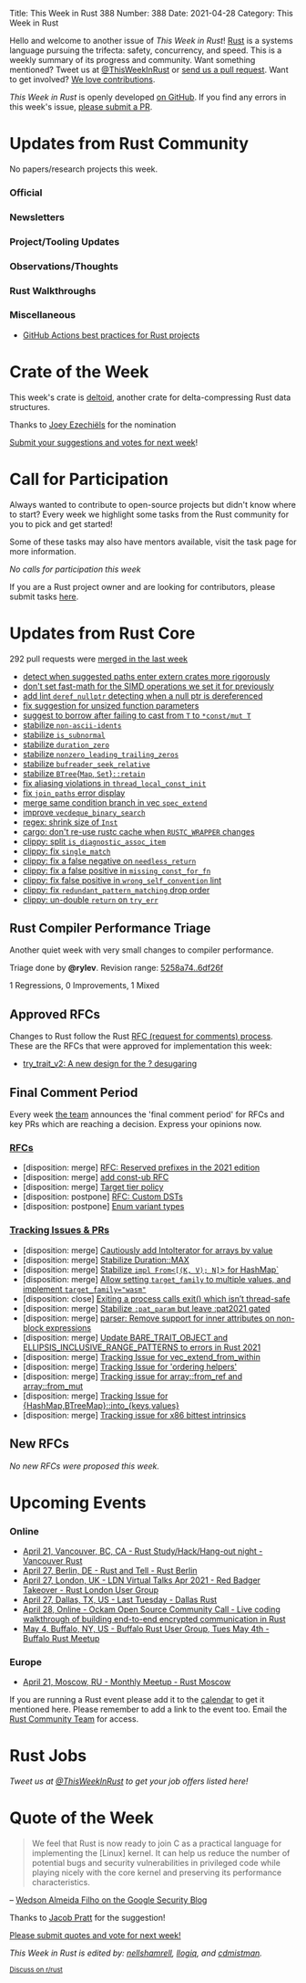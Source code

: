 Title: This Week in Rust 388
Number: 388
Date: 2021-04-28
Category: This Week in Rust

Hello and welcome to another issue of *This Week in Rust*!
[Rust](http://rust-lang.org) is a systems language pursuing the trifecta: safety, concurrency, and speed.
This is a weekly summary of its progress and community.
Want something mentioned? Tweet us at [@ThisWeekInRust](https://twitter.com/ThisWeekInRust) or [send us a pull request](https://github.com/rust-lang/this-week-in-rust).
Want to get involved? [We love contributions](https://github.com/rust-lang/rust/blob/master/CONTRIBUTING.md).

*This Week in Rust* is openly developed [on GitHub](https://github.com/rust-lang/this-week-in-rust).
If you find any errors in this week's issue, [please submit a PR](https://github.com/rust-lang/this-week-in-rust/pulls).

# Updates from Rust Community

No papers/research projects this week.

### Official

### Newsletters

### Project/Tooling Updates

### Observations/Thoughts

### Rust Walkthroughs

### Miscellaneous

- [GitHub Actions best practices for Rust projects](https://www.fluvio.io/blog/2021/04/github-actions-best-practices/)

# Crate of the Week

This week's crate is [deltoid](https://github.com/jjpe/deltoid), another crate for delta-compressing Rust data structures.

Thanks to [Joey Ezechiëls](https://users.rust-lang.org/t/crate-of-the-week/2704/904) for the nomination

[Submit your suggestions and votes for next week][submit_crate]!

[submit_crate]: https://users.rust-lang.org/t/crate-of-the-week/2704

# Call for Participation

Always wanted to contribute to open-source projects but didn't know where to start?
Every week we highlight some tasks from the Rust community for you to pick and get started!

Some of these tasks may also have mentors available, visit the task page for more information.

*No calls for participation this week*

If you are a Rust project owner and are looking for contributors, please submit tasks [here][guidelines].

[guidelines]: https://users.rust-lang.org/t/twir-call-for-participation/4821

# Updates from Rust Core

292 pull requests were [merged in the last week][merged]

[merged]: https://github.com/search?q=is%3Apr+org%3Arust-lang+is%3Amerged+merged%3A2021-04-12..2021-04-19

* [detect when suggested paths enter extern crates more rigorously](https://github.com/rust-lang/rust/pull/84113)
* [don't set fast-math for the SIMD operations we set it for previously](https://github.com/rust-lang/rust/pull/84274)
* [add lint `deref_nullptr` detecting when a null ptr is dereferenced](https://github.com/rust-lang/rust/pull/83948)
* [fix suggestion for unsized function parameters](https://github.com/rust-lang/rust/pull/84313)
* [suggest to borrow after failing to cast from `T` to `*const/mut T`](https://github.com/rust-lang/rust/pull/84228)
* [stabilize `non-ascii-idents`](https://github.com/rust-lang/rust/pull/83799)
* [stabilize `is_subnormal`](https://github.com/rust-lang/rust/pull/84086)
* [stabilize `duration_zero`](https://github.com/rust-lang/rust/pull/84084)
* [stabilize `nonzero_leading_trailing_zeros`](https://github.com/rust-lang/rust/pull/84082)
* [stabilize `bufreader_seek_relative`](https://github.com/rust-lang/rust/pull/82992)
* [stabilize `BTree`{`Map`, `Set`}`::retain`](https://github.com/rust-lang/rust/pull/84121)
* [fix aliasing violations in `thread_local_const_init`](https://github.com/rust-lang/rust/pull/84291)
* [fix `join_paths` error display](https://github.com/rust-lang/rust/pull/84177)
* [merge same condition branch in vec `spec_extend`](https://github.com/rust-lang/rust/pull/84209)
* [improve `vecdeque_binary_search`](https://github.com/rust-lang/rust/pull/84145/files)
* [regex: shrink size of `Inst`](https://github.com/rust-lang/regex/pull/760)
* [cargo: don't re-use rustc cache when `RUSTC_WRAPPER` changes](https://github.com/rust-lang/cargo/pull/9348)
* [clippy: split `is_diagnostic_assoc_item`](https://github.com/rust-lang/rust-clippy/pull/7074)
* [clippy: fix `single_match`](https://github.com/rust-lang/rust-clippy/pull/7093)
* [clippy: fix a false negative on `needless_return`](https://github.com/rust-lang/rust-clippy/pull/7067)
* [clippy: fix a false positive in `missing_const_for_fn`](https://github.com/rust-lang/rust-clippy/pull/7076)
* [clippy: fix false positive in `wrong_self_convention` lint](https://github.com/rust-lang/rust-clippy/pull/7064)
* [clippy: fix `redundant_pattern_matching` drop order](https://github.com/rust-lang/rust-clippy/pull/6568)
* [clippy: un-double `return` on `try_err`](https://github.com/rust-lang/rust-clippy/pull/7108)

## Rust Compiler Performance Triage

Another quiet week with very small changes to compiler performance.

Triage done by **@rylev**.
Revision range: [5258a74..6df26f](https://perf.rust-lang.org/?start=5258a74c887f8ae14717e1f98b652b470877ce4e&end=6df26f897cffb2d86880544bb451c6b5f8509b2d&absolute=false&stat=instructions%3Au)

1 Regressions, 0 Improvements, 1 Mixed

## Approved RFCs

Changes to Rust follow the Rust [RFC (request for comments) process](https://github.com/rust-lang/rfcs#rust-rfcs). These
are the RFCs that were approved for implementation this week:

* [try_trait_v2: A new design for the ? desugaring](https://github.com/rust-lang/rfcs/pull/3058)


## Final Comment Period

Every week [the team](https://www.rust-lang.org/team.html) announces the
'final comment period' for RFCs and key PRs which are reaching a
decision. Express your opinions now.

### [RFCs](https://github.com/rust-lang/rfcs/labels/final-comment-period)

* [disposition: merge] [RFC: Reserved prefixes in the 2021 edition](https://github.com/rust-lang/rfcs/pull/3101)
* [disposition: merge] [add const-ub RFC](https://github.com/rust-lang/rfcs/pull/3016)
* [disposition: merge] [Target tier policy](https://github.com/rust-lang/rfcs/pull/2803)
* [disposition: postpone] [RFC: Custom DSTs](https://github.com/rust-lang/rfcs/pull/2594)
* [disposition: postpone] [Enum variant types](https://github.com/rust-lang/rfcs/pull/2593)

### [Tracking Issues & PRs](https://github.com/rust-lang/rust/labels/final-comment-period)

* [disposition: merge] [Cautiously add IntoIterator for arrays by value](https://github.com/rust-lang/rust/pull/84147)
* [disposition: merge] [Stabilize Duration::MAX](https://github.com/rust-lang/rust/pull/84120)
* [disposition: merge] [Stabilize `impl From<[(K, V); N]`> for HashMap`](https://github.com/rust-lang/rust/pull/84111)
* [disposition: merge] [Allow setting `target_family` to multiple values, and implement `target_family="wasm"`](https://github.com/rust-lang/rust/pull/84072)
* [disposition: close] [Exiting a process calls exit() which isn’t thread-safe](https://github.com/rust-lang/rust/issues/83994)
* [disposition: merge] [Stabilize `:pat_param` but leave :pat2021 gated](https://github.com/rust-lang/rust/pull/83386)
* [disposition: merge] [parser: Remove support for inner attributes on non-block expressions](https://github.com/rust-lang/rust/pull/83312)
* [disposition: merge] [Update BARE_TRAIT_OBJECT and ELLIPSIS_INCLUSIVE_RANGE_PATTERNS to errors in Rust 2021](https://github.com/rust-lang/rust/pull/83213)
* [disposition: merge] [Tracking Issue for vec_extend_from_within](https://github.com/rust-lang/rust/issues/81656)
* [disposition: merge] [Tracking Issue for 'ordering helpers'](https://github.com/rust-lang/rust/issues/79885)
* [disposition: merge] [Tracking issue for array::from_ref and array::from_mut](https://github.com/rust-lang/rust/issues/77101)
* [disposition: merge] [Tracking Issue for {HashMap,BTreeMap}::into_{keys,values}](https://github.com/rust-lang/rust/issues/75294)
* [disposition: merge] [Tracking issue for x86 bittest intrinsics](https://github.com/rust-lang/rust/issues/59414)

## New RFCs

*No new RFCs were proposed this week.*

# Upcoming Events

### Online
* [April 21, Vancouver, BC, CA - Rust Study/Hack/Hang-out night - Vancouver Rust](https://www.meetup.com/Vancouver-Rust/events/npqfbsyccgbcc/)
* [April 27, Berlin, DE - Rust and Tell - Rust Berlin](https://www.meetup.com/Rust-Berlin/events/277590271)
* [April 27, London, UK - LDN Virtual Talks Apr 2021 - Red Badger Takeover - Rust London User Group](https://www.meetup.com/Rust-London-User-Group/events/277520645/)
* [April 27, Dallas, TX, US - Last Tuesday - Dallas Rust](https://www.meetup.com/Dallas-Rust/events/jqxqwryccgbkc/)
* [April 28, Online - Ockam Open Source Community Call - Live coding walkthrough of building end-to-end encrypted communication in Rust](https://github.com/ockam-network/ockam/discussions/1303)
* [May 4, Buffalo, NY, US - Buffalo Rust User Group, Tues May 4th - Buffalo Rust Meetup](https://www.meetup.com/Buffalo-Rust-Meetup/events/277402612/)

### Europe
* [April 21, Moscow, RU - Monthly Meetup - Rust Moscow](https://www.meetup.com/ru-RU/Rust-%D0%B2-%D0%9C%D0%BE%D1%81%D0%BA%D0%B2%D0%B5/events/277259838/)

If you are running a Rust event please add it to the [calendar] to get
it mentioned here. Please remember to add a link to the event too.
Email the [Rust Community Team][community] for access.

[calendar]: https://www.google.com/calendar/embed?src=apd9vmbc22egenmtu5l6c5jbfc%40group.calendar.google.com
[community]: mailto:community-team@rust-lang.org

# Rust Jobs

*Tweet us at [@ThisWeekInRust](https://twitter.com/ThisWeekInRust) to get your job offers listed here!*

# Quote of the Week

> We feel that Rust is now ready to join C as a practical language for implementing the \[Linux\] kernel. It can help us reduce the number of potential bugs and security vulnerabilities in privileged code while playing nicely with the core kernel and preserving its performance characteristics.

– [Wedson Almeida Filho on the Google Security Blog](https://security.googleblog.com/2021/04/rust-in-linux-kernel.html)

Thanks to [Jacob Pratt](https://users.rust-lang.org/t/twir-quote-of-the-week/328/1040) for the suggestion!

[Please submit quotes and vote for next week!](https://users.rust-lang.org/t/twir-quote-of-the-week/328)

*This Week in Rust is edited by: [nellshamrell](https://github.com/nellshamrell), [llogiq](https://github.com/llogiq), and [cdmistman](https://github.com/cdmistman).*

<small>[Discuss on r/rust](https://www.reddit.com/r/rust/comments/k5nsab/this_week_in_rust_367/)</small>
